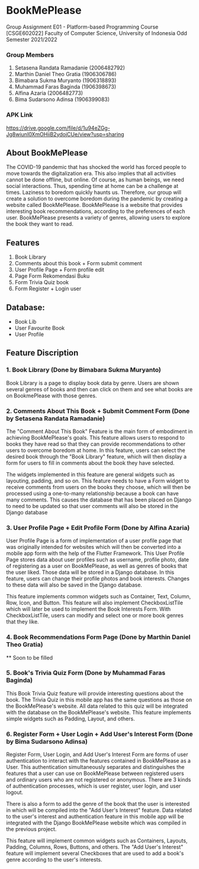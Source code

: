 # BookMePlease
Group Assignment E01 - Platform-based Programming Course [CSGE602022]
Faculty of Computer Science, University of Indonesia Odd Semester 2021/2022

### Group Members
1. Setasena Randata Ramadanie (2006482792)
2. Marthin Daniel Theo Gratia  (1906306786)
3. Bimabara Sukma Muryanto (1906318893)
4. Muhammad Faras Baginda (1906398673)
5. Alfina Azaria (2006482773)
6. Bima Sudarsono Adinsa (1906399083)

### APK Link
https://drive.google.com/file/d/1u94eZGg-Jg8wiunI0XmOHiiB2ydojCUe/view?usp=sharing

## About BookMePlease
The COVID-19 pandemic that has shocked the world has forced people to move towards the digitalization era. This also implies that all activities cannot be done offline, but online. Of course, as human beings, we need social interactions. Thus, spending time at home can be a challenge at times. Laziness to boredom quickly haunts us. Therefore, our group will create a solution to overcome boredom during the pandemic by creating a website called BookMePlease. BookMePlease is a website that provides interesting book recommendations, according to the preferences of each user. BookMePlease presents a variety of genres, allowing users to explore the book they want to read.

## Features
1. Book Library
2. Comments about this book + Form submit comment
3. User Profile Page + Form profile edit
4. Page Form Rekomendasi Buku
5. Form Trivia Quiz book 
6. Form Register + Login user

## Database: 
- Book Lib
- User Favourite Book
- User Profile

## Feature Discription

### 1. Book Library (Done by Bimabara Sukma Muryanto)
Book Library is a page to display book data by genre. Users are shown several genres of books and then can click on them and see what books are on BookmePlease with those genres.

### 2. Comments About This Book + Submit Comment Form (Done by Setasena Randata Ramadanie)
The "Comment About This Book" Feature is the main form of embodiment in achieving BookMePlease's goals. This feature allows users to respond to books they have read so that they can provide recommendations to other users to overcome boredom at home. In this feature, users can select the desired book through the "Book Library" feature, which will then display a form for users to fill in comments about the book they have selected.

The widgets implemented in this feature are general widgets such as layouting, padding, and so on. This feature needs to have a Form widget to receive comments from users on the books they choose, which will then be processed using a one-to-many relationship because a book can have many comments. This causes the database that has been placed on Django to need to be updated so that user comments will also be stored in the Django database

### 3. User Profile Page + Edit Profile Form (Done by Alfina Azaria)
User Profile Page is a form of implementation of a user profile page that was originally intended for websites which will then be converted into a mobile app form with the help of the Flutter Framework. This User Profile Page stores data about user profiles such as username, profile photo, date of registering as a user on BookMePlease, as well as genres of books that the user liked. Those data will be stored in a Django database. In this feature, users can change their profile photos and book interests. Changes to these data will also be saved in the Django database.

This feature implements common widgets such as Container, Text, Column, Row, Icon, and Button. This feature will also implement CheckboxListTile which will later be used to implement the Book Interests Form. With CheckboxListTile, users can modify and select one or more book genres that they like.

### 4. Book Recommendations Form Page (Done by Marthin Daniel Theo Gratia)
** Soon to be filled

### 5. Book's Trivia Quiz Form  (Done by Muhammad Faras Baginda)
This Book Trivia Quiz feature will provide interesting questions about the book. The Trivia Quiz in this mobile app has the same questions as those on the BookMePlease's website. All data related to this quiz will be integrated with the database on the BookMePlease's website. This feature implements simple widgets such as Padding, Layout, and others.

### 6. Register Form + User Login + Add User's Interest Form (Done by Bima Sudarsono Adinsa)
Register Form, User Login, and Add User's Interest Form are forms of user authentication to interact with the features contained in BookMePlease as a User. This authentication simultaneously separates and distinguishes the features that a user can use on BookMePlease between registered users and ordinary users who are not registered or anonymous. There are 3 kinds of authentication processes, which is user register, user login, and user logout.

There is also a form to add the genre of the book that the user is interested in which will be compiled into the "Add User's Interest" feature. Data related to the user's interest and authentication feature in this mobile app will be integrated with the Django BookMePlease website which was compiled in the previous project.

This feature will implement common widgets such as Containers, Layouts, Padding, Columns, Rows, Buttons, and others. The "Add User's Interest" feature will implement several Checkboxes that are used to add a book's genre according to the user's interests.
